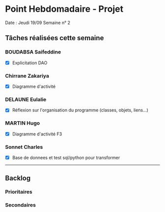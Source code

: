 # Point Hebdomadaire - Projet

Date : Jeudi 19/09
Semaine n° 2

## Tâches réalisées cette semaine


### BOUDABSA Saifeddine
- [x] Explicitation DAO

### Chirrane Zakariya
- [x] Diagramme d'activité

### DELAUNE Eulalie
- [x] Réflexion sur l'organisation du programme (classes, objets, liens...)

### MARTIN Hugo
- [x] Diagramme d'activité F3

### Sonnet Charles
- [x] Base de donnees et test sql/python pour transformer
---

## Backlog

### Prioritaires

### Secondaires
